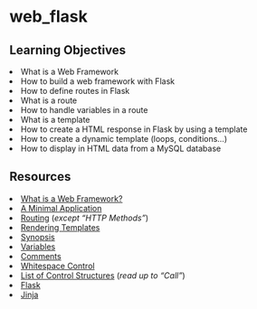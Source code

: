# web_flask

## Learning Objectives
<li>What is a Web Framework</li>
<li>How to build a web framework with Flask</li>
<li>How to define routes in Flask</li>
<li>What is a route</li>
<li>How to handle variables in a route</li>
<li>What is a template</li>
<li>How to create a HTML response in Flask by using a template</li>
<li>How to create a dynamic template (loops, conditions…)</li>
<li>How to display in HTML data from a MySQL database</li>

## Resources
<li><a href="/rltoken/64SQpOGx46Ljp0zFJchESg" target="_blank" title="What is a Web Framework?">What is a Web Framework?</a> </li>
<li><a href="/rltoken/NopQlHIr9J_9OPX9XRgfvw" target="_blank" title="A Minimal Application">A Minimal Application</a> </li>
<li><a href="/rltoken/cQiIhbSdIcg1Ao1MICseBg" target="_blank" title="Routing">Routing</a> (<em>except “HTTP Methods”</em>)</li>
<li><a href="/rltoken/DBM65T59nySd0ZRlZZ0CXw" target="_blank" title="Rendering Templates">Rendering Templates</a> </li>
<li><a href="/rltoken/5Y_A7XB9Qo1JeZgiSUq0yQ" target="_blank" title="Synopsis">Synopsis</a> </li>
<li><a href="/rltoken/ITzobwYP1Lc4KqEUUcYCGw" target="_blank" title="Variables">Variables</a> </li>
<li><a href="/rltoken/ykUFuQSE9KD1M7WGY-4v4w" target="_blank" title="Comments">Comments</a> </li>
<li><a href="/rltoken/NMLZom50ZVOxQlgYW3rnuQ" target="_blank" title="Whitespace Control">Whitespace Control</a> </li>
<li><a href="/rltoken/5AGhzIt0zSpPJh9SFysdMQ" target="_blank" title="List of Control Structures">List of Control Structures</a> (<em>read up to “Call”</em>)</li>
<li><a href="/rltoken/VJs151_hsE9g7Cw-Pz5bVg" target="_blank" title="Flask">Flask</a> </li>
<li><a href="/rltoken/2y_hunzGCCvSot06EW67UQ" target="_blank" title="Jinja">Jinja</a> </li>
